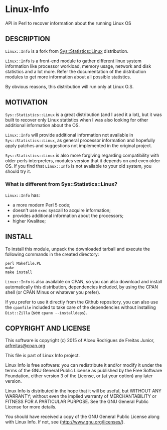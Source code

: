 # Linux-Info

API in Perl to recover information about the running Linux OS

## DESCRIPTION

`Linux::Info` is a fork from [Sys::Statistics::Linux](https://metacpan.org/pod/Sys::Statistics::Linux) distribution.

`Linux::Info` is a front-end module to gather different linux
system information like processor workload, memory usage, network and
disk statistics and a lot more. Refer the documentation of the
distribution modules to get more information about all possible
statistics.

By obvious reasons, this distribution will run only at Linux O.S.

## MOTIVATION

`Sys::Statistics::Linux` is a great distribution (and I used it a lot),
but it was built to recover only Linux statistics when I was also
looking for other additional information about the OS.

`Linux::Info` will provide additional information not available in
`Sys::Statistics::Linux`, as general processor information and hopefully
apply patches and suggestions not implemented in the original project.

`Sys::Statistics::Linux` is also more forgiving regarding compatibility
with older perls interpreters, modules version that it depends on and
even older OS. If you find that `Linux::Info` is not available to your old
system, you should try it.

### What is different from Sys::Statistics::Linux?

`Linux::Info` has:

- a more modern Perl 5 code;
- doesn't use `exec` syscall to acquire information;
- provides additional information about the processors;
- higher Kwalitee;

## INSTALL

To install this module, unpack the downloaded tarball and execute the following
commands in the created directory:

```
perl Makefile.PL
make
make install
```

`Linux::Info` is also available on CPAN, so you can also download and install
automatically this distribution, dependencies included, by using the CPAN shell
(or CPAN Minus or whatever you prefer).

If you prefer to use it directly from the Github repository, you can also use
the `cpanfile` included to take care of the dependencies without installing
`Dist::Zilla` (see `cpanm --installdeps`).

## COPYRIGHT AND LICENSE

This software is copyright (c) 2015 of Alceu Rodrigues de Freitas
Junior, <arfreitas@cpan.org>

This file is part of Linux Info project.

Linux Info is free software: you can redistribute it and/or modify it
under the terms of the GNU General Public License as published by the
Free Software Foundation, either version 3 of the License, or (at your
option) any later version.

Linux Info is distributed in the hope that it will be useful, but
WITHOUT ANY WARRANTY; without even the implied warranty of
MERCHANTABILITY or FITNESS FOR A PARTICULAR PURPOSE. See the GNU General
Public License for more details.

You should have received a copy of the GNU General Public License along
with Linux Info. If not, see (http://www.gnu.org/licenses/).
